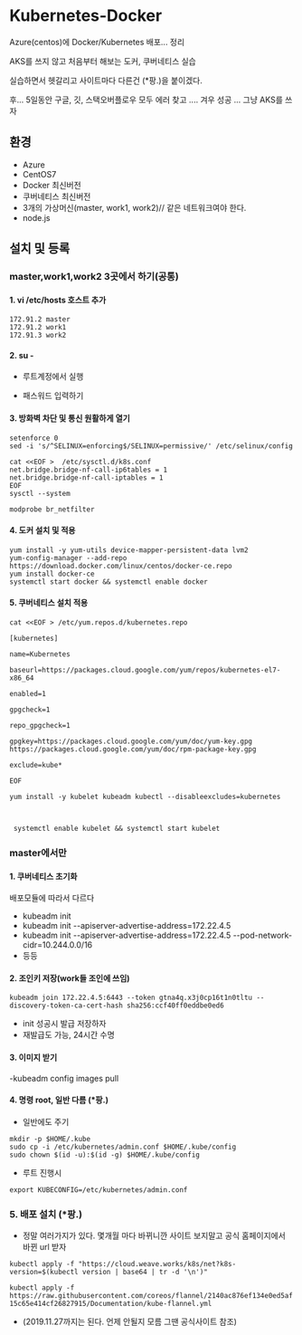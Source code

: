 # Kubernetes-Docker
Azure(centos)에 Docker/Kubernetes 배포... 정리


AKS를 쓰지 않고 처음부터 해보는 도커, 쿠버네티스 실습

실습하면서 헷갈리고 사이트마다 다른건 (*팡.)을 붙이겠다.

후... 5일동안 구글, 깃, 스택오버플로우 모두 에러 찾고 .... 겨우 성공 ... 그냥 AKS를 쓰자 

## 환경
- Azure
- CentOS7
- Docker 최신버전
- 쿠버네티스 최신버전 
- 3개의 가상머신(master, work1, work2)// 같은 네트워크여야 한다.
- node.js

## 설치 및 등록 

### master,work1,work2 3곳에서 하기(공통)

#### 1. vi /etc/hosts 호스트 추가

 
  ```shell
  172.91.2 master
  172.91.2 work1
  172.91.3 work2
  ```
#### 2. su - 
  
  - 루트계정에서 실행 
  
  - 패스워드 입력하기
  
#### 3. 방화벽 차단 및 통신 원활하게 열기
 
   ```shell
 setenforce 0
sed -i 's/^SELINUX=enforcing$/SELINUX=permissive/' /etc/selinux/config

cat <<EOF >  /etc/sysctl.d/k8s.conf
net.bridge.bridge-nf-call-ip6tables = 1
net.bridge.bridge-nf-call-iptables = 1
EOF
sysctl --system

modprobe br_netfilter
  ```
  
####  4. 도커 설치 및 적용
  
   ```shell
yum install -y yum-utils device-mapper-persistent-data lvm2
yum-config-manager --add-repo https://download.docker.com/linux/centos/docker-ce.repo
yum install docker-ce
systemctl start docker && systemctl enable docker
  ```
  
#### 5. 쿠버네티스 설치 적용
  
   ```shell
cat <<EOF > /etc/yum.repos.d/kubernetes.repo

[kubernetes]

name=Kubernetes

baseurl=https://packages.cloud.google.com/yum/repos/kubernetes-el7-x86_64

enabled=1

gpgcheck=1

repo_gpgcheck=1

gpgkey=https://packages.cloud.google.com/yum/doc/yum-key.gpg https://packages.cloud.google.com/yum/doc/rpm-package-key.gpg

exclude=kube*

EOF
  ```
  
  
   ```shell
   yum install -y kubelet kubeadm kubectl --disableexcludes=kubernetes



    systemctl enable kubelet && systemctl start kubelet
  ```


### master에서만

#### 1. 쿠버네티스 초기화

배포모듈에 따라서 다르다 

- kubeadm init
- kubeadm init --apiserver-advertise-address=172.22.4.5 
- kubeadm init --apiserver-advertise-address=172.22.4.5 --pod-network-cidr=10.244.0.0/16 
- 등등 

#### 2. 조인키 저장(work들 조인에 쓰임)



`kubeadm join 172.22.4.5:6443 --token gtna4q.x3j0cp16t1n0tltu --discovery-token-ca-cert-hash sha256:ccf40ff0eddbe0ed6`
- init 성공시 발급 저장하자 
- 재발급도 가능, 24시간 수명

#### 3. 이미지 받기

-kubeadm config images pull


#### 4. 명령 root, 일반 다름 (*팡.)

- 일반에도 주기
 ```shell
mkdir -p $HOME/.kube
sudo cp -i /etc/kubernetes/admin.conf $HOME/.kube/config
sudo chown $(id -u):$(id -g) $HOME/.kube/config
  ```
- 루트 진행시 
 ```shell
export KUBECONFIG=/etc/kubernetes/admin.conf
  ```


### 5. 배포 설치 (*팡.)

- 정말 여러가지가 있다. 몇개월 마다 바뀌니깐 사이트 보지말고 공식 홈페이지에서 바뀐 url 받자 

`kubectl apply -f "https://cloud.weave.works/k8s/net?k8s-version=$(kubectl version | base64 | tr -d '\n')"`

`kubectl apply -f https://raw.githubusercontent.com/coreos/flannel/2140ac876ef134e0ed5af15c65e414cf26827915/Documentation/kube-flannel.yml`
- (2019.11.27까지는 된다. 언제 안될지 모름 그땐 공식사이트 참조) 
